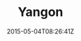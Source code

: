 ---
title: "Yangon"
date: 2015-05-04T08:26:41Z
draft: false
description: ""
type: post
region: "Southeast Asia"
country: "Burma (Myanmar)"
thumbnail: "yangon-3.jpg"
---